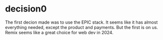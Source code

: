 # decision0

The first decion made was to use the EPIC stack. It seems like it has almost everything needed, except the product and payments. But the first is on us. Remix seems like a great choice for web dev in 2024.